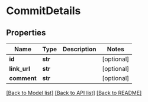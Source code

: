 # CommitDetails

## Properties
Name | Type | Description | Notes
------------ | ------------- | ------------- | -------------
**id** | **str** |  | [optional] 
**link_url** | **str** |  | [optional] 
**comment** | **str** |  | [optional] 

[[Back to Model list]](../README.md#documentation-for-models) [[Back to API list]](../README.md#documentation-for-api-endpoints) [[Back to README]](../README.md)


